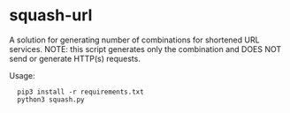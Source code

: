 # squash-url
A solution for generating number of combinations for shortened URL services. NOTE: this script generates only the combination and DOES NOT send or generate HTTP(s) requests.

Usage:

      pip3 install -r requirements.txt
      python3 squash.py
